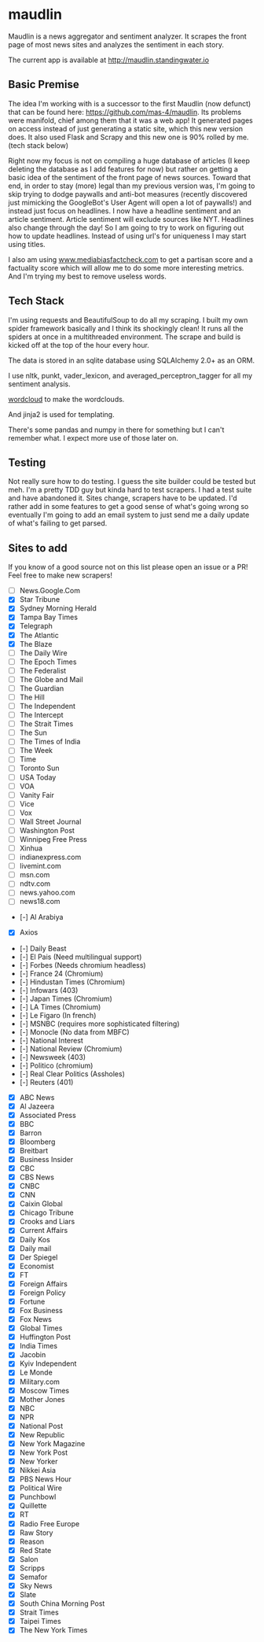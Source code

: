 # maudlin

Maudlin is a news aggregator and sentiment analyzer. It scrapes the front page of most news sites and analyzes the
sentiment in each story.

The current app is available at http://maudlin.standingwater.io

## Basic Premise

The idea I'm working with is a successor to the first Maudlin (now defunct) that can be found here: https://github.com/mas-4/maudlin. Its problems were manifold, chief among them that it was a web app! It generated pages on access instead of just generating a static site, which this new version does. It also used Flask and Scrapy and this new one is 90% rolled by me. (tech stack below)

Right now my focus is not on compiling a huge database of articles (I keep deleting the database as I add features for now) but rather on getting a basic idea of the sentiment of the front page of news sources. Toward that end, in order to stay (more) legal than my previous version was, I'm going to skip trying to dodge paywalls and anti-bot measures (recently discovered just mimicking the GoogleBot's User Agent will open a lot of paywalls!) and instead just focus on headlines. I now have a headline sentiment and an article sentiment. Article sentiment will exclude sources like NYT. Headlines also change through the day! So I am going to try to work on figuring out how to update headlines. Instead of using url's for uniqueness I may start using titles.

I also am using www.mediabiasfactcheck.com to get a partisan score and a factuality score which will allow me to do some more interesting metrics. And I'm trying my best to remove useless words.

## Tech Stack

I'm using requests and BeautifulSoup to do all my scraping. I built my own spider framework basically and I think its shockingly clean! It runs all the spiders at once in a multithreaded environment. The scrape and build is kicked off at the top of the hour every hour.

The data is stored in an sqlite database using SQLAlchemy 2.0+ as an ORM.

I use nltk, punkt, vader_lexicon, and averaged_perceptron_tagger for all my sentiment analysis.

[wordcloud](https://pypi.org/project/wordcloud/) to make the wordclouds.

And jinja2 is used for templating.

There's some pandas and numpy in there for something but I can't remember what. I expect more use of those later on.

## Testing

Not really sure how to do testing. I guess the site builder could be tested but meh. I'm a pretty TDD guy but kinda hard to test scrapers. I had a test suite and have abandoned it. Sites change, scrapers have to be updated. I'd rather add in some features to get a good sense of what's going wrong so eventually I'm going to add an email system to just send me a daily update of what's failing to get parsed.

## Sites to add

If you know of a good source not on this list please open an issue or a PR! Feel free to make new scrapers!


- [ ] News.Google.Com
- [X] Star Tribune
- [X] Sydney Morning Herald
- [X] Tampa Bay Times
- [X] Telegraph
- [X] The Atlantic
- [X] The Blaze
- [ ] The Daily Wire
- [ ] The Epoch Times
- [ ] The Federalist
- [ ] The Globe and Mail
- [ ] The Guardian
- [ ] The Hill
- [ ] The Independent
- [ ] The Intercept
- [ ] The Strait Times
- [ ] The Sun
- [ ] The Times of India
- [ ] The Week
- [ ] Time
- [ ] Toronto Sun
- [ ] USA Today
- [ ] VOA
- [ ] Vanity Fair
- [ ] Vice
- [ ] Vox
- [ ] Wall Street Journal
- [ ] Washington Post
- [ ] Winnipeg Free Press
- [ ] Xinhua
- [ ] indianexpress.com
- [ ] livemint.com
- [ ] msn.com
- [ ] ndtv.com
- [ ] news.yahoo.com
- [ ] news18.com
- [-] Al Arabiya
- [X] Axios
- [-] Daily Beast
- [-] El Pais (Need multilingual support)
- [-] Forbes (Needs chromium headless)
- [-] France 24 (Chromium)
- [-] Hindustan Times (Chromium)
- [-] Infowars (403)
- [-] Japan Times (Chromium)
- [-] LA Times (Chromium)
- [-] Le Figaro (In french)
- [-] MSNBC (requires more sophisticated filtering)
- [-] Monocle (No data from MBFC)
- [-] National Interest
- [-] National Review (Chromium)
- [-] Newsweek (403)
- [-] Politico (chromium)
- [-] Real Clear Politics (Assholes)
- [-] Reuters (401)
- [X] ABC News
- [X] Al Jazeera
- [X] Associated Press
- [X] BBC
- [X] Barron
- [X] Bloomberg
- [X] Breitbart
- [X] Business Insider
- [X] CBC
- [X] CBS News
- [X] CNBC
- [X] CNN
- [X] Caixin Global
- [X] Chicago Tribune
- [X] Crooks and Liars
- [X] Current Affairs
- [X] Daily Kos
- [X] Daily mail
- [X] Der Spiegel
- [X] Economist
- [X] FT
- [X] Foreign Affairs
- [X] Foreign Policy
- [X] Fortune
- [X] Fox Business
- [X] Fox News
- [X] Global Times
- [X] Huffington Post
- [X] India Times
- [X] Jacobin
- [X] Kyiv Independent
- [X] Le Monde
- [X] Military.com
- [X] Moscow Times
- [X] Mother Jones
- [X] NBC
- [X] NPR
- [X] National Post
- [X] New Republic
- [X] New York Magazine
- [X] New York Post
- [X] New Yorker
- [X] Nikkei Asia
- [X] PBS News Hour
- [X] Political Wire
- [X] Punchbowl
- [X] Quillette
- [X] RT
- [X] Radio Free Europe
- [X] Raw Story
- [X] Reason
- [X] Red State
- [X] Salon
- [X] Scripps
- [X] Semafor
- [X] Sky News
- [X] Slate
- [X] South China Morning Post
- [X] Strait Times
- [X] Taipei Times
- [X] The New York Times